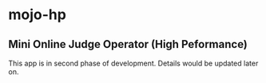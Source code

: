 # mojo-hp
## Mini Online Judge Operator (High Peformance)

This app is in second phase of development. Details would be updated later on.
